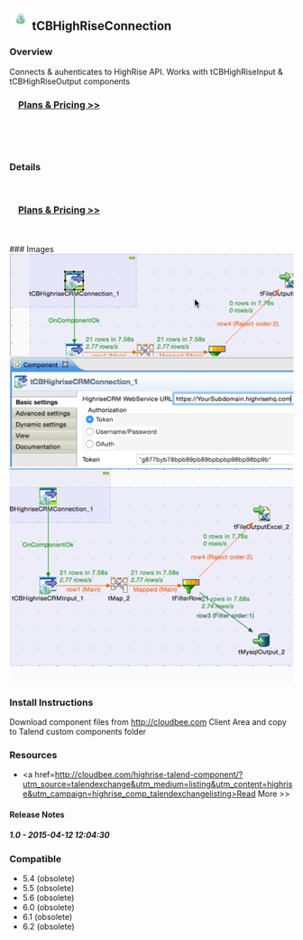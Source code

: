 ## <img src='./logo.jpg' width='40' height='40'>tCBHighRiseConnection

### Overview
Connects & auhenticates to HighRise API.
Works with tCBHighRiseInput & tCBHighRiseOutput components
<br/>
<h3>&nbsp;&nbsp;&nbsp;&nbsp;<a href="http://cloudbee.com/highrise-talend-component/?utm_source=talendexchange&utm_medium=listing&utm_content=highrise&utm_campaign=highrise_comp_talendexchangelisting">Plans & Pricing >></a></h3>
<br/>
<br/>
<br/>

### Details
<br/>
<h3>&nbsp;&nbsp;&nbsp;&nbsp;<a href="http://cloudbee.com/highrise-talend-component/?utm_source=talendexchange&utm_medium=listing&utm_content=highrise&utm_campaign=highrise_comp_talendexchangelisting">Plans & Pricing >></a></h3>
<br/>
<br/>
### Images
<a href='./screenshots/v_1.0__2.jpg'><img src='./screenshots/v_1.0__2.jpg' ></a>
<a href='./screenshots/v_1.0__1.jpg'><img src='./screenshots/v_1.0__1.jpg' ></a>


### Install Instructions
Download component files from http://cloudbee.com Client Area and copy to Talend custom components folder
### Resources
 * <a href=http://cloudbee.com/highrise-talend-component/?utm_source=talendexchange&utm_medium=listing&utm_content=highrise&utm_campaign=highrise_comp_talendexchangelisting>Read More >></a>

#### Release Notes

##### 1.0 - 2015-04-12 12:04:30

### Compatible
 -  5.4 (obsolete)
 -   5.5 (obsolete)
 -   5.6 (obsolete)
 -   6.0 (obsolete)
 -   6.1 (obsolete)
 -   6.2 (obsolete)